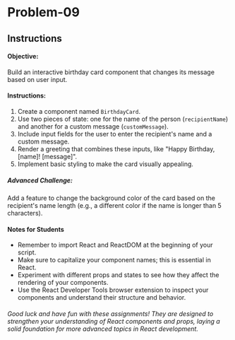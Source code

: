 # Problem-09

## Instructions

#### Objective: 
    
Build an interactive birthday card component that changes its message based on user input.

#### Instructions:

1. Create a component named `BirthdayCard`.
2. Use two pieces of state: one for the name of the person (`recipientName`) and another for a custom message (`customMessage`).
3. Include input fields for the user to enter the recipient's name and a custom message.
4. Render a greeting that combines these inputs, like "Happy Birthday, [name]! [message]".
5. Implement basic styling to make the card visually appealing.

##### Advanced Challenge: 
Add a feature to change the background color of the card based on the recipient's name length (e.g., a different color if the name is longer than 5 characters).

#### Notes for Students

- Remember to import React and ReactDOM at the beginning of your script.
- Make sure to capitalize your component names; this is essential in React.
- Experiment with different props and states to see how they affect the rendering of your components.
- Use the React Developer Tools browser extension to inspect your components and understand their structure and behavior.

###### Good luck and have fun with these assignments! They are designed to strengthen your understanding of React components and props, laying a solid foundation for more advanced topics in React development.